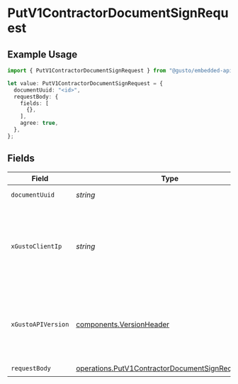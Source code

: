 # PutV1ContractorDocumentSignRequest

## Example Usage

```typescript
import { PutV1ContractorDocumentSignRequest } from "@gusto/embedded-api/models/operations/putv1contractordocumentsign.js";

let value: PutV1ContractorDocumentSignRequest = {
  documentUuid: "<id>",
  requestBody: {
    fields: [
      {},
    ],
    agree: true,
  },
};
```

## Fields

| Field                                                                                                                                                                                                                        | Type                                                                                                                                                                                                                         | Required                                                                                                                                                                                                                     | Description                                                                                                                                                                                                                  |
| ---------------------------------------------------------------------------------------------------------------------------------------------------------------------------------------------------------------------------- | ---------------------------------------------------------------------------------------------------------------------------------------------------------------------------------------------------------------------------- | ---------------------------------------------------------------------------------------------------------------------------------------------------------------------------------------------------------------------------- | ---------------------------------------------------------------------------------------------------------------------------------------------------------------------------------------------------------------------------- |
| `documentUuid`                                                                                                                                                                                                               | *string*                                                                                                                                                                                                                     | :heavy_check_mark:                                                                                                                                                                                                           | The ID or UUID of the document                                                                                                                                                                                               |
| `xGustoClientIp`                                                                                                                                                                                                             | *string*                                                                                                                                                                                                                     | :heavy_minus_sign:                                                                                                                                                                                                           | Optional header to supply the IP address. This can be used to supply the IP address for signature endpoints instead of the signed_by_ip_address parameter.                                                                   |
| `xGustoAPIVersion`                                                                                                                                                                                                           | [components.VersionHeader](../../models/components/versionheader.md)                                                                                                                                                         | :heavy_minus_sign:                                                                                                                                                                                                           | Determines the date-based API version associated with your API call. If none is provided, your application's [minimum API version](https://docs.gusto.com/embedded-payroll/docs/api-versioning#minimum-api-version) is used. |
| `requestBody`                                                                                                                                                                                                                | [operations.PutV1ContractorDocumentSignRequestBody](../../models/operations/putv1contractordocumentsignrequestbody.md)                                                                                                       | :heavy_check_mark:                                                                                                                                                                                                           | N/A                                                                                                                                                                                                                          |